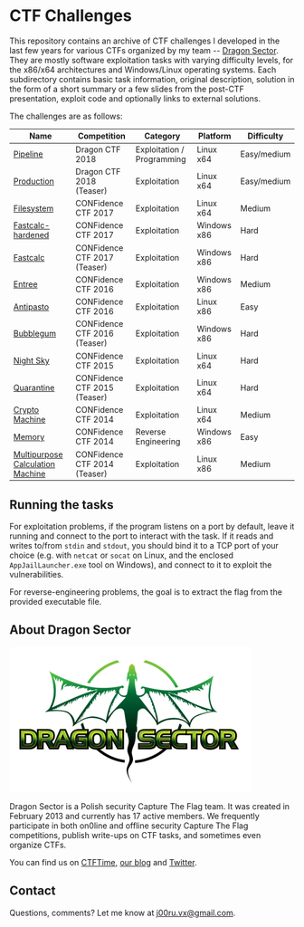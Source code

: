 # CTF Challenges

This repository contains an archive of CTF challenges I developed in the last few years for various CTFs organized by my team -- [Dragon Sector](https://dragonsector.pl/). They are mostly software exploitation tasks with varying difficulty levels, for the x86/x64 architectures and Windows/Linux operating systems. Each subdirectory contains basic task information, original description, solution in the form of a short summary or a few slides from the post-CTF presentation, exploit code and optionally links to external solutions.

The challenges are as follows:

| Name                             | Competition                  | Category                   | Platform    | Difficulty  |
|----------------------------------|------------------------------|----------------------------|-------------|-------------|
| [Pipeline](Dragon%20CTF%202018/Main%20event/Pipeline)                         | Dragon CTF 2018              | Exploitation / Programming | Linux x64   | Easy/medium |
| [Production](Dragon%20CTF%202018/Teaser/Production)                       | Dragon CTF 2018 (Teaser)     | Exploitation               | Linux x64   | Easy/medium |
| [Filesystem](CONFidence%20CTF%202017/Main%20event/Filesystem)                       | CONFidence CTF 2017          | Exploitation               | Linux x64   | Medium      |
| [Fastcalc-hardened](CONFidence%20CTF%202017/Main%20event/Fastcalc-hardened)                | CONFidence CTF 2017          | Exploitation               | Windows x86 | Hard        |
| [Fastcalc](CONFidence%20CTF%202017/Teaser/Fastcalc)                         | CONFidence CTF 2017 (Teaser) | Exploitation               | Windows x86 | Hard        |
| [Entree](CONFidence%20CTF%202016/Main%20event/Entree)                           | CONFidence CTF 2016          | Exploitation               | Windows x86 | Medium      |
| [Antipasto](CONFidence%20CTF%202016/Main%20event/Antipasto)                        | CONFidence CTF 2016          | Exploitation               | Linux x86   | Easy        |
| [Bubblegum](CONFidence%20CTF%202016/Teaser/Bubblegum)                        | CONFidence CTF 2016 (Teaser) | Exploitation               | Windows x86 | Hard        |
| [Night Sky](CONFidence%20CTF%202015/Main%20event/Night%20Sky)                        | CONFidence CTF 2015          | Exploitation               | Linux x64   | Hard        |
| [Quarantine](CONFidence%20CTF%202015/Teaser/Quarantine)                       | CONFidence CTF 2015 (Teaser) | Exploitation               | Linux x64   | Hard        |
| [Crypto Machine](CONFidence%20CTF%202014/Main%20event/Crypto%20Machine)                   | CONFidence CTF 2014          | Exploitation               | Linux x64   | Medium      |
| [Memory](CONFidence%20CTF%202014/Main%20event/Memory)                           | CONFidence CTF 2014          | Reverse Engineering        | Windows x86 | Easy        |
| [Multipurpose Calculation Machine](CONFidence%20CTF%202014/Teaser/Multipurpose%20Calculation%20Machine) | CONFidence CTF 2014 (Teaser) | Exploitation               | Linux x86   | Medium      |

## Running the tasks

For exploitation problems, if the program listens on a port by default, leave it running and connect to the port to interact with the task. If it reads and writes to/from `stdin` and `stdout`, you should bind it to a TCP port of your choice (e.g. with `netcat` or `socat` on Linux, and the enclosed `AppJailLauncher.exe` tool on Windows), and connect to it to exploit the vulnerabilities.

For reverse-engineering problems, the goal is to extract the flag from the provided executable file.

## About Dragon Sector

![Dragon Sector](logo.png)

Dragon Sector is a Polish security Capture The Flag team. It was created in February 2013 and currently has 17 active members. We frequently participate in both on0line and offline security Capture The Flag competitions, publish write-ups on CTF tasks, and sometimes even organize CTFs.

You can find us on [CTFTime](https://ctftime.org/team/3329), [our blog](https://blog.dragonsector.pl/) and [Twitter](https://twitter.com/DragonSectorCTF).

## Contact

Questions, comments? Let me know at j00ru.vx@gmail.com.
